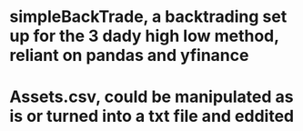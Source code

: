 # simpleBackTrade, a backtrading set up for the 3 dady high low method, reliant on pandas and yfinance
# Assets.csv, could be manipulated as is or turned into a txt file and eddited 
